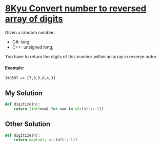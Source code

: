 # [8Kyu Convert number to reversed array of digits](https://www.codewars.com/kata/convert-number-to-reversed-array-of-digits)

Given a random number:

* C#: long;
* C++: unsigned long;

You have to return the digits of this number within an array in reverse order.

#### Example:

```
348597 => [7,9,5,8,4,3]
```

## My Solution

```python
def digitize(n):
    return [int(num) for num in str(n)[::-1]]
```

## Other Solution

```python
def digitize(n):
    return map(int, str(n)[::-1])
```
